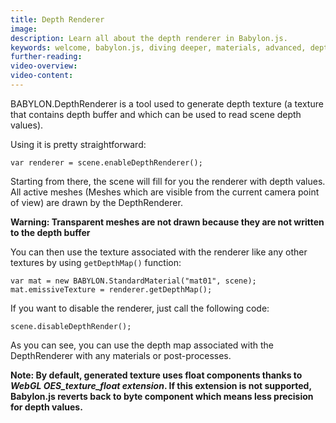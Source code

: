 ```yaml
---
title: Depth Renderer
image: 
description: Learn all about the depth renderer in Babylon.js.
keywords: welcome, babylon.js, diving deeper, materials, advanced, depth renderer, depth rendering
further-reading:
video-overview:
video-content:
---
```


BABYLON.DepthRenderer is a tool used to generate depth texture (a texture that contains depth buffer and which can be used to read scene depth values).

Using it is pretty straightforward:

```
var renderer = scene.enableDepthRenderer();
```

Starting from there, the scene will fill for you the renderer with depth values. All active meshes (Meshes which are visible from the current camera point of view) are drawn by the DepthRenderer. 

**Warning: Transparent meshes are not drawn because they are not written to the depth buffer**

You can then use the texture associated with the renderer like any other textures by using ```getDepthMap()``` function:

```
var mat = new BABYLON.StandardMaterial("mat01", scene);
mat.emissiveTexture = renderer.getDepthMap(); 

```

If you want to disable the renderer, just call the following code:
```
scene.disableDepthRender();
```

As you can see, you can use the depth map associated with the DepthRenderer with any materials or post-processes.

**Note: By default, generated texture uses float components thanks to *WebGL OES_texture_float extension*. If this extension is not supported, Babylon.js reverts back to byte component which means less precision for depth values.**
